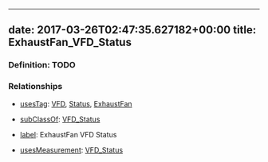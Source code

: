 
---
date: 2017-03-26T02:47:35.627182+00:00
title: ExhaustFan_VFD_Status
---
### Definition: TODO

### Relationships

* [usesTag](https://brickschema.org/schema/1.0/BrickFrame#usesTag): [VFD](https://brickschema.org/schema/1.0/BrickTag#VFD), [Status](https://brickschema.org/schema/1.0/BrickTag#Status), [ExhaustFan](https://brickschema.org/schema/1.0/BrickTag#ExhaustFan)

* [subClassOf](http://www.w3.org/2000/01/rdf-schema#subClassOf): [VFD_Status](https://brickschema.org/schema/1.0/Brick#VFD_Status)

* [label](http://www.w3.org/2000/01/rdf-schema#label): ExhaustFan VFD Status

* [usesMeasurement](https://brickschema.org/schema/1.0/BrickFrame#usesMeasurement): [VFD_Status](https://brickschema.org/schema/1.0/Brick#VFD_Status)
